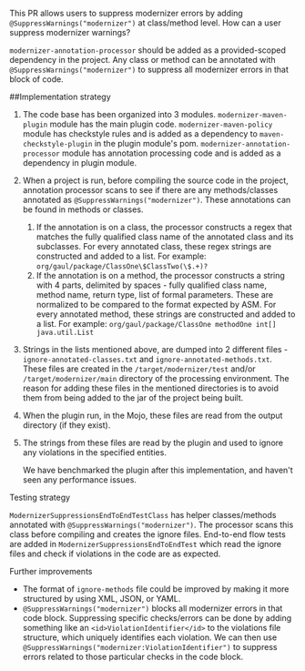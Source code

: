 This PR allows users to suppress modernizer errors by adding `@SuppressWarnings("modernizer")` at class/method level.
How can a user suppress modernizer warnings?

`modernizer-annotation-processor` should be added as a provided-scoped dependency in the project.
Any class or method can be annotated with `@SuppressWarnings("modernizer")` to suppress all modernizer errors
in that block of code.

##Implementation strategy

1. The code base has been organized into 3 modules.
   `modernizer-maven-plugin` module has the main plugin code.
   `modernizer-maven-policy` module has checkstyle rules and is added as a dependency to `maven-checkstyle-plugin`
   in the plugin module's pom.
   `modernizer-annotation-processor` module has annotation processing code and is added as a dependency in plugin module.
3. When a project is run, before compiling the source code in the project, annotation processor
   scans to see if there are any methods/classes annotated as `@SuppressWarnings("modernizer")`. These annotations can be
   found in methods or classes.
   1. If the annotation is on a class, the processor constructs a regex that matches the fully qualified class name of the
   annotated class and its subclasses.
   For every annotated class, these regex strings are constructed and added to a list.
   For example: `org/gaul/package/ClassOne\$ClassTwo(\$.+)?`
   2. If the annotation is on a method, the processor constructs a string with 4 parts, delimited by spaces - fully
   qualified class name, method name, return type, list of formal parameters. These are normalized to be compared to the format
   expected by ASM. For every annotated method, these strings are constructed and added to a list.
   For example: `org/gaul/package/ClassOne methodOne int[] java.util.List`
4. Strings in the lists mentioned above, are dumped into 2 different files - `ignore-annotated-classes.txt` and
   `ignore-annotated-methods.txt`. These files are created in the `/target/modernizer/test` and/or `/target/modernizer/main`
   directory of the processing environment. The reason for adding these files in the mentioned directories is to avoid them
   from being added to the jar of the project being built.
5. When the plugin run, in the Mojo, these files are read from the output directory (if they exist).
6. The strings from these files are read by the plugin and used to ignore any violations in the specified entities.

   We have benchmarked the plugin after this implementation, and haven't seen any performance issues.

Testing strategy

`ModernizerSuppressionsEndToEndTestClass` has helper classes/methods annotated with `@SuppressWarnings("modernizer")`.
The processor scans this class before compiling and creates the ignore files.
End-to-end flow tests are added in `ModernizerSuppressionsEndToEndTest` which read the ignore files and check if
violations in the code are as expected.

Further improvements

 - The format of `ignore-methods` file could be improved by making it more structured by using XML, JSON, or YAML.
 - `@SuppressWarnings("modernizer")` blocks all modernizer errors in that code block. Suppressing specific checks/errors can
   be done by adding something like an `<id>ViolationIdentifier</id>` to the violations file structure, which uniquely
   identifies each violation. We can then use `@SuppressWarnings("modernizer:ViolationIdentifier")` to suppress errors
   related to those particular checks in the code block.

